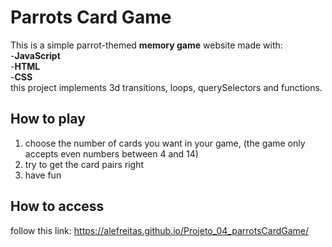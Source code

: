 # Parrots Card Game
This is a simple parrot-themed **memory game** website made with:\
-**JavaScript**\
-**HTML**\
-**CSS**\
this project implements 3d transitions, loops, querySelectors and functions.
## How to play 
1. choose the number of cards you want in your game, (the game only accepts even numbers between 4 and 14)
2. try to get the card pairs right
3. have fun
## How to access
follow this link: <https://alefreitas.github.io/Projeto_04_parrotsCardGame/>
